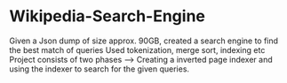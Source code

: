 # Wikipedia-Search-Engine
Given a Json dump of size approx. 90GB, created a search engine to find the best match of queries
Used tokenization, merge sort, indexing etc
Project consists of two phases --> Creating a inverted page indexer and using the indexer to search for the given queries.
